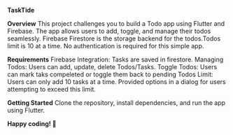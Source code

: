 ****TaskTide****

**Overview**
This project challenges you to build a Todo app using Flutter and Firebase. The app allows users to add, toggle, and manage their todos seamlessly. Firebase Firestore is the storage backend for the todos.Todos limit is 10 at a time. No authentication is required for this simple app.

**Requirements**
Firebase Integration: Tasks are saved in firestore.
Managing Todos: Users can add, update, delete Todos/Tasks.
Toggle Todos: Users can mark taks compeleted or toggle them back to pending
Todos Limit: Users can only add 10 tasks at a time. Provided options in a dialog for users attempting to exceed this limit.

**Getting Started**
Clone the repository, install dependencies, and run the app using Flutter.

**Happy coding! 🚀**
